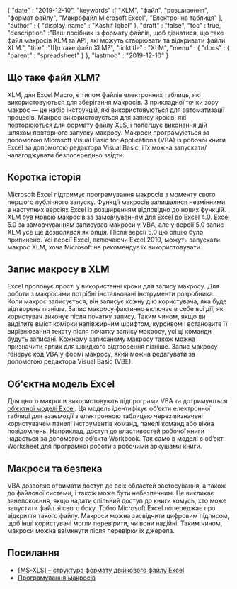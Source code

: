 {
  "date" : "2019-12-10",
  "keywords" :[ "XLM", "файл", "розширення", "формат файлу", "Макрофайл Microsoft Excel", "Електронна таблиця" ],
  "author" : {
    "display_name" : "Kashif Iqbal"
},
  "draft" : "false",
  "toc" : true,
  "description" :"Ваш посібник із формату файлів, щоб дізнатися, що таке файл макросів XLM та API, які можуть створювати та відкривати файли XLM.",
  "title" :"Що таке файл XLM?",
  "linktitle" : "XLM",
  "menu" : {
    "docs" : {
      "parent" : "spreadsheet"
}
},
  "lastmod" : "2019-12-10"
}

## Що таке файл XLM?

XLM, для Excel Macro, є типом файлів електронних таблиць, які використовуються для зберігання макросів. З прикладної точки зору макрос — це набір інструкцій, які використовуються для автоматизації процесів. Макрос використовується для запису кроків, які повторюються для формату файлу [XLS](/uk/spreadsheet/xls/), і полегшує виконання дій шляхом повторного запуску макросу. Макроси програмуються за допомогою Microsoft Visual Basic for Applications (VBA) із робочої книги Excel за допомогою редактора Visual Basic, і їх можна запускати/налагоджувати безпосередньо звідти.

## Коротка історія ##

Microsoft Excel підтримує програмування макросів з моменту свого першого публічного запуску. Функції макросів залишалися незмінними в наступних версіях Excel із розширенням відповідно до нових функцій. XLM був мовою макросів за замовчуванням для Excel до Excel 4.0. Excel 5.0 за замовчуванням записував макроси у VBA, але у версії 5.0 запис XLM усе ще дозволявся як опція. Після версії 5.0 цю опцію було припинено. Усі версії Excel, включаючи Excel 2010, можуть запускати макрос XLM, хоча Microsoft не рекомендує їх використовувати.

## Запис макросу в XLM ##

Excel пропонує прості у використанні кроки для запису макросу. Для роботи з макросами потрібні інстальовані інструменти розробника. Коли макрос записується, він записує кожну дію користувача, яка буде відтворена пізніше. Запис макросу фактично включає в себе всі дії, які користувач виконує після початку запису. Таким чином, якщо ви виділите вміст комірки напівжирним шрифтом, курсивом і встановите її вирівнювання тексту після початку запису макросу, усі ці команди будуть записані. Кожному записаному макросу також можна призначити ярлик для швидкого відтворення пізніше. Запис макросу генерує код VBA у формі макросу, який можна редагувати за допомогою редактора Visual Basic (VBE).

## Об'єктна модель Excel ##

Для цього макроси використовують підпрограми VBA та дотримуються [об’єктної моделі Excel](https://learn.microsoft.com/en-us/office/vba/api/overview/excel/object-model). Ця модель ідентифікує об’єкти електронної таблиці для взаємодії з електронною таблицею через визначені користувачем панелі інструментів команд, панелі команд або вікна повідомлень. Наприклад, доступ до властивостей робочої книги надається за допомогою об’єкта Workbook. Так само в моделі є об’єкт Worksheet для програмної роботи з робочими аркушами книги.

## Макроси та безпека ##

VBA дозволяє отримати доступ до всіх областей застосування, а також до файлової системи, і також може бути небезпечним. Це викликає занепокоєння, якщо надати спільний доступ до книги комусь, хто може запустити файл зі свого боку. Тобто Microsoft Excel попереджає про відкриття такого файлу. Макроси можна засвідчити цифровим підписом, щоб інші користувачі могли перевірити, чи вони надійні. Таким чином, макроси можна ввімкнути після перевірки їх джерела.

## Посилання ##

* [[MS-XLS] – структура формату двійкового файлу Excel](https://msdn.microsoft.com/en-us/library/cc313154(v#office.12).aspx)
* [Програмування макросів](https://en.wikipedia.org/wiki/Microsoft_Excel#Macro_programming)

